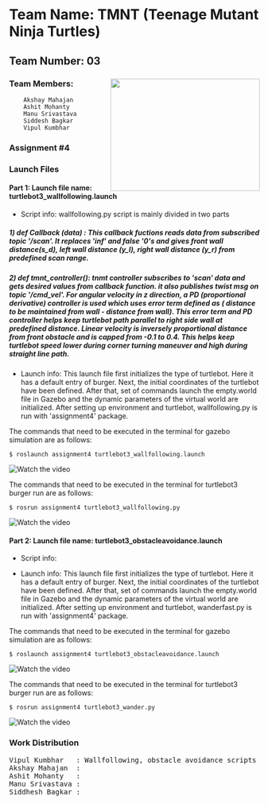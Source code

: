 # Team Name: TMNT (Teenage Mutant Ninja Turtles)	

## Team Number: 03  
### Team Members: <img align="right" width="300" height="226" src="https://raw.githubusercontent.com/vipulkumbhar/AuE893Spring20_VipulKumbhar/master/catkin_ws/git_readme_files/ninja_turtles_PNG55.png">   	
		Akshay Mahajan 
		Ashit Mohanty  
		Manu Srivastava  
		Siddesh Bagkar  
		Vipul Kumbhar  
		  
### Assignment #4  
  
### Launch Files  
  
#### Part 1:  Launch file name: turtlebot3_wallfollowing.launch 

- Script info: wallfollowing.py script is mainly divided in two parts    
##### 1) def Callback (data) : This callback fuctions reads data from subscribed topic '/scan'. It replaces 'inf' and false '0's and gives front wall distance(s_d), left wall distance (y_l), right wall distance (y_r) from predefined scan range.   
##### 2) def tmnt_controller(): tnmt controller subscribes to 'scan' data and gets desired values from callback function. it also publishes twist msg on topic '/cmd_vel'. For angular velocity in z direction, a PD (proportional derivative) controller is used which uses error term defined as ( distance to be maintained from wall - distance from wall). This error term and PD controller helps keep turtlebot path parallel to right side wall at predefined distance. Linear velocity is inversely proportional distance from front obstacle and is capped from -0.1 to 0.4. This helps keep turtlebot speed lower during corner turning maneuver and high during straight line path.
	  
- Launch info: This launch file first initializes the type of turtlebot. Here it has a default entry of burger. Next, the initial coordinates of the turtlebot have been defined. After that, set of commands launch the empty.world file in Gazebo and the dynamic parameters of the virtual world are initialized. After setting up environment and turtlebot, wallfollowing.py is run with 'assignment4' package. 

The commands that need to be executed in the terminal for gazebo simulation are as follows:

```
$ roslaunch assignment4 turtlebot3_wallfollowing.launch       
```
![Watch the video](https://github.com/vipulkumbhar/AuE893Spring20_VipulKumbhar/blob/master/catkin_ws/src/assignment4/video/gazebo/wall_following.gif)

The commands that need to be executed in the terminal for turtlebot3 burger run are as follows:

```
$ rosrun assignment4 turtlebot3_wallfollowing.py       
```
![Watch the video](https://github.com/vipulkumbhar/AuE893Spring20_VipulKumbhar/blob/master/catkin_ws/src/assignment4/video/turtlebot3burger/wallfollowing_real.gif)

  
#### Part 2:  Launch file name: turtlebot3_obstacleavoidance.launch  
- Script info:   
	  
- Launch info: This launch file first initializes the type of turtlebot. Here it has a default entry of burger. Next, the initial coordinates of the turtlebot have been defined. After that, set of commands launch the empty.world file in Gazebo and the dynamic parameters of the virtual world are initialized. After setting up environment and turtlebot, wanderfast.py is run with 'assignment4' package. 

The commands that need to be executed in the terminal for gazebo simulation are as follows:

```
$ roslaunch assignment4 turtlebot3_obstacleavoidance.launch    
```
![Watch the video](https://github.com/vipulkumbhar/AuE893Spring20_VipulKumbhar/blob/master/catkin_ws/src/assignment4/video/gazebo/obstacle_avoidance.gif)

The commands that need to be executed in the terminal for turtlebot3 burger run are as follows:

```
$ rosrun assignment4 turtlebot3_wander.py       
```

![Watch the video](https://github.com/vipulkumbhar/AuE893Spring20_VipulKumbhar/blob/master/catkin_ws/src/assignment4/video/turtlebot3burger/obstacleavoidance_real.gif)

### Work Distribution

<pre>
Vipul Kumbhar 	: Wallfollowing, obstacle avoidance scripts and launch files  
Akshay Mahajan	:  
Ashit Mohanty 	:  
Manu Srivastava	:   
Siddhesh Bagkar	:  
</pre>
